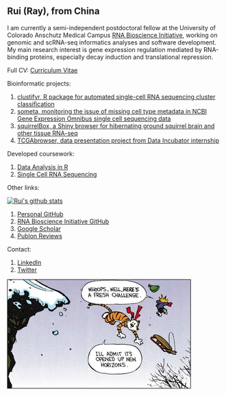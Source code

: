 ## Rui (Ray), from China

I am currently a semi-independent postdoctoral fellow at the University of Colorado Anschutz Medical Campus [RNA Bioscience Initiative](https://rockyrna.org/), working on genomic and scRNA-seq informatics analyses and software development. My main research interest is gene expression regulation mediated by RNA-binding proteins, especially decay induction and translational repression.

Full CV:
[Curriculum Vitae](https://github.com/raysinensis/cv/raw/master/rf_cv.pdf)

Bioinformatic projects:
1. [clustifyr, R package for automated single-cell RNA sequencing cluster classification](http://www.bioconductor.org/packages/release/bioc/html/clustifyr.html)
2. [someta, monitoring the issue of missing cell type metadata in NCBI Gene Expression Omnibus single cell sequencing data](https://github.com/rnabioco/someta)
3. [squirrelBox, a Shiny browser for hibernating ground squirrel brain and other tissue RNA-seq](https://raysinensis.shinyapps.io/squirrelBox/)
4. [TCGAbrowser, data presentation project from Data Incubator internship](http://tcga.raysinensis.com)

Developed coursework:
1. [Data Analysis in R](https://rnabioco.github.io/practical-data-analysis)
2. [Single Cell RNA Sequencing](https://rnabioco.github.io/cellar)

Other links:

[![Rui's github stats](https://github-readme-stats.vercel.app/api?username=raysinensis&count_private=true&show_icons=true&include_all_commits=true&hide=stars)](https://github.com/raysinensis)

1. [Personal GitHub](https://github.com/raysinensis)
2. [RNA Bioscience Initiative GitHub](https://github.com/rnabioco)
3. [Google Scholar](https://scholar.google.com/citations?view_op=list_works&hl=en&user=5K4soB0AAAAJ)
4. [Publon Reviews](https://publons.com/researcher/3054442/rui-fu/)

Contact:
1. [LinkedIn](https://www.linkedin.com/in/rui-fu-rna/)
2. [Twitter](https://twitter.com/FRancium34)

<img align="center" src="new.jpg" style="border:1px solid black;" title="They said it best.">
